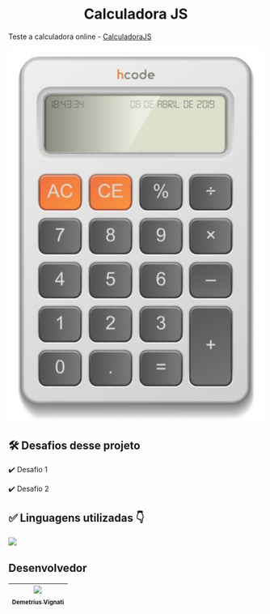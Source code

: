 <h1 align="center">Calculadora JS</h1>

Teste a calculadora online - [CalculadoraJS](https://www.google.com)

<img width="550" alt="Imagem do site" src="https://github.com/demetriusvas/CalculadoraJS/blob/4f1b55d86c1152af304707c218ebb758d58c0433/assets/img/calculadora-javascript.jpg">

## 🛠️ Desafios desse projeto

:heavy_check_mark: Desafio 1

:heavy_check_mark: Desafio 2


## ✅ Linguagens utilizadas 👇

<p align="left">
  <a href="#">
    <img src="https://skillicons.dev/icons?i=html,css,js" />
  </a>
</p>

## Desenvolvedor

| [<img src="https://avatars.githubusercontent.com/u/22012261?s=400&v=4" width=115><br><sub>Demetrius Vignati</sub>](https://github.com/demetriusvas) |
| :---: |
